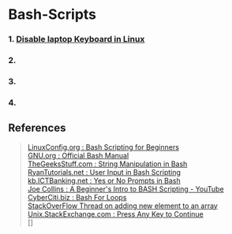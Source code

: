 # Bash-Scripts

### 1. [Disable laptop Keyboard in Linux](https://github.com/nlkguy/bash-scripts/blob/main/disable_laptop_keyboard/disable_laptop_keyboard.md)
### 2.
### 3.
### 4.

## References

> [LinuxConfig.org : Bash Scripting for Beginners ](https://linuxconfig.org/bash-scripting-tutorial-for-beginners)  
> [GNU.org : Official Bash Manual ](https://www.gnu.org/software/bash/manual/html_node/)  
> [TheGeeksStuff.com : String Manipulation in Bash ](https://www.thegeekstuff.com/2010/07/bash-string-manipulation/)  
> [RyanTutorials.net : User Input in Bash Scripting ](https://ryanstutorials.net/bash-scripting-tutorial/bash-input.php)  
> [kb.ICTBanking.net : Yes or No Prompts in Bash ](http://kb.ictbanking.net/article.php?id=483&oid=5)  
> [Joe Collins : A Beginner's Intro to BASH Scripting - YouTube ](https://www.youtube.com/watch?v=_n5ZegzieSQ)  
> [CyberCiti.biz : Bash For Loops ](https://www.cyberciti.biz/faq/bash-for-loop/)   
> [StackOverFlow Thread on adding new element to an array](https://stackoverflow.com/questions/1951506/add-a-new-element-to-an-array-without-specifying-the-index-in-bash)  
> [Unix.StackExchange.com : Press Any Key to Continue](https://unix.stackexchange.com/questions/134437/press-space-to-continue)  
> []
